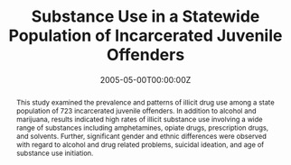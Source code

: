 ---
title: "Substance Use in a Statewide Population of Incarcerated Juvenile Offenders"
authors:
- admin
date: "2005-05-00T00:00:00Z"
doi: "https://doi.org/10.1300/J394v02n01_09"

# Schedule page publish date (NOT publication's date).
publishDate: "2020-08-18T00:00:00Z"

# Publication type.
# Legend: 0 = Uncategorized; 1 = Conference paper; 2 = Journal article;
# 3 = Preprint / Working Paper; 4 = Report; 5 = Book; 6 = Book section;
# 7 = Thesis; 8 = Patent
publication_types: ["2"]

# Publication name and optional abbreviated publication name.
publication: "Journal of Evidence-Based Social Work"
publication_short: "J Evid Base Soc Work"

abstract: This study examined the prevalence and patterns of illicit drug use among a state population of 723 incarcerated juvenile offenders. In addition to alcohol and marijuana, results indicated high rates of illicit substance use involving a wide range of substances including amphetamines, opiate drugs, prescription drugs, and solvents. Further, significant gender and ethnic differences were observed with regard to alcohol and drug related problems, suicidal ideation, and age of substance use initiation.

# Summary. An optional shortened abstract.
# summary: Lorem ipsum dolor sit amet, consectetur adipiscing elit. Duis posuere tellus ac convallis placerat. Proin tincidunt magna sed ex sollicitudin condimentum.

tags:
- Substance abuse
- Juvenile offenders
- Incarcerated youth
- Adolescent substane use
- Juvenile justice

featured: false

links:
- name: Online Access
  url: https://www.tandfonline.com/doi/abs/10.1300/J394v02n01_09?journalCode=webs20
# url_pdf: '#'
# url_code: '#'
# url_dataset: '#'
# url_poster: '#'
# url_project: ''
# url_slides: ''
# url_source: '#'
# url_video: '#'

# Featured image
# To use, add an image named `featured.jpg/png` to your page's folder. 
# image:
#   caption: ''
#   focal_point: ""
#   preview_only: false

# Associated Projects (optional).
#   Associate this publication with one or more of your projects.
#   Simply enter your project's folder or file name without extension.
#   E.g. `internal-project` references `content/project/internal-project/index.md`.
#   Otherwise, set `projects: []`.
# projects:
# - internal-project

# Slides (optional).
#   Associate this publication with Markdown slides.
#   Simply enter your slide deck's filename without extension.
#   E.g. `slides: "example"` references `content/slides/example/index.md`.
#   Otherwise, set `slides: ""`.
# slides: example
---
